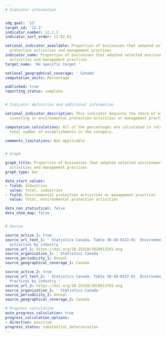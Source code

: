 ```yaml
---
# Indicator information


sdg_goal: '12'
target_id: '12.2'
indicator_number: 12.2.1
indicator_sort_order: 12-02-01

national_indicator_available: Proportion of businesses that adopted selected environmental
  protection activities and management practices
indicator_name: Proportion of businesses that adopted selected environmental protection
  activities and management practices
target_name: 'No specific target '

national_geographical_coverage: ' Canada'
computation_units: Percentage

published: true
reporting_status: complete


# Indicator definition and additional information

national_indicator_description: This indicator measures the share of establishments
  investing in environmental protection activities or management practices.

computation_calculations: All of the percentages are calculated in relation to the
  total number of establishments in the category.

comments_limitations: Not applicable


# Graph

graph_title: Proportion of businesses that adopted selected environmental protection
  activities and management practices
graph_type: bar

data_start_values:
- field: Industries
  value: Total, industries
- field: Environmental protection activities or management practices
  value: Total, environmental protection activities

data_non_statistical: false
data_show_map: false


# Source 

source_active_1: true
source_url_text_1: ' Statistics Canada. Table 38-10-0132-01  Environmental protection
  activities by industry '
source_url_1: https://doi.org/10.25318/3810013201-eng
source_organisation_1: ' Statistics Canada '
source_periodicity_1: Annual
source_geographical_coverage_1: Canada

source_active_2: true
source_url_text_2: ' Statistics Canada. Table 38-10-0137-01  Environmental Management
  Practices by industry '
source_url_2: https://doi.org/10.25318/3810013701-eng
source_organisation_2: ' Statistics Canada '
source_periodicity_2: Annual
source_geographical_coverage_2: Canada

# Progress calculation
auto_progress_calculation: true
progress_calculation_options:
- direction: positive
progress_status: substantial_deterioration
---
```

